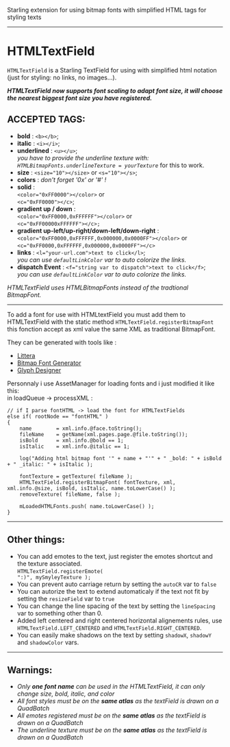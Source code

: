 Starling extension for using bitmap fonts with simplified HTML tags for styling texts
___

HTMLTextField
=============

<code>HTMLTextField</code> is a Starling TextField for using with <il>simplified html notation</il> (just for styling: no links, no images...).

<em>**HTMLTextField now supports font scaling to adapt font size, it will choose the nearest biggest font size you have registered.**</em>

ACCEPTED TAGS:
--------------


* **bold** : `<b></b>`;
* **italic** : `<i></i>`;
* **underlined** : `<u></u>`; <br/><em> you have to provide the underline texture with: <code>HTMLBitmapFonts.underlineTexture = yourTexture</code></em> for this to work.
* **size**   : `<size="10"></size>` or `<s="10"></s>`;
* **colors** : _don't forget '0x' or '#' !_
 * **solid** : <br/>
 `<color="0xFF0000"></color>` or <br/>
 `<c="0xFF0000"></c>`;
 * **gradient up / down** : <br/>
 `<color="0xFF0000,0xFFFFFF"></color>` or <br/>
 `<c="0xFF00000xFFFFFF"></c>;`
 * **gradient up-left/up-right/down-left/down-right** : <br/>
 `<color="0xFF0000,0xFFFFFF,0x000000,0x0000FF"></color>` or <br/>
 `<c="0xFF0000,0xFFFFFF,0x000000,0x0000FF"></c>`
* **links** : `<l="your-url.com">text to click</l>`; <br/><em>you can use <code>defaultLinkColor</code> var to auto colorize the links.</em>
* **dispatch Event** : `<f="string var to dispatch">text to click</f>`; <br/><em>you can use <code>defaultLinkColor</code> var to auto colorize the links.</em>

<i>HTMLTextField uses HTMLBitmapFonts instead of the tradtional BitmapFont.</i>

___

To add a font for use with HTMLtextField you must add them to HTMLTextField with the static method <code>HTMLTextField.registerBitmapFont</code> this fonction accept as xml value the same XML as traditional BitmapFont.

They can be generated with tools like :
<ul>
	<li><a href="http://kvazars.com/littera/">Littera</a></li>
	<li><a href="http://www.angelcode.com/products/bmfont/">Bitmap Font Generator</a></li>
	<li><a href="http://glyphdesigner.71squared.com/">Glyph Designer</a></li>
</ul>

Personnaly i use AssetManager for loading fonts and i just modified it like this: <br/>
in loadQueue -> processXML :</br>

	// if I parse fontHTML -> load the font for HTMLTextFields
	else if( rootNode == "fontHTML" )
	{
		name 		= xml.info.@face.toString();
		fileName 	= getName(xml.pages.page.@file.toString());
		isBold 		= xml.info.@bold == 1;
		isItalic 	= xml.info.@italic == 1;
		
		log("Adding html bitmap font '" + name + "'" + " _bold: " + isBold + " _italic: " + isItalic );
		
		fontTexture = getTexture( fileName );
		HTMLTextField.registerBitmapFont( fontTexture, xml, xml.info.@size, isBold, isItalic, name.toLowerCase() );
		removeTexture( fileName, false );
		
		mLoadedHTMLFonts.push( name.toLowerCase() );
	}

___
	
Other things:
-------------------------

* You can add emotes to the text, just register the emotes shortcut and the texture associated.<br/>
<code>HTMLTextField.registerEmote( ":)", mySmyleyTexture );</code>
* You can prevent auto carriage return by setting the <code>autoCR</code> var to <code>false</code>
* You can autorize the text to extend automaticaly if the text not fit by setting the <code>resizeField</code> var to <code>true</code>
* You can change the line spacing of the text by setting the <code>lineSpacing</code> var to something other than 0.
* Added left centered and right centered horizontal alignements rules, use <code>HTMLTextField.LEFT_CENTERED</code> and <code>HTMLTextField.RIGHT_CENTERED</code>.
* You can easily make shadows on the text by setting <code>shadowX</code>, <code>shadowY</code> and <code>shadowColor</code> vars.
___

Warnings:
-------------
* <em>Only **one font name** can be used in the HTMLTextField, it can only change size, bold, italic, and color</em>
* <em>All font styles must be on the **same atlas** as the textField is drawn on a QuadBatch</em>
* <em>All emotes registered must be on the **same atlas** as the textField is drawn on a QuadBatch</em>
* <em>The underline texture must be on the **same atlas** as the textField is drawn on a QuadBatch</em>